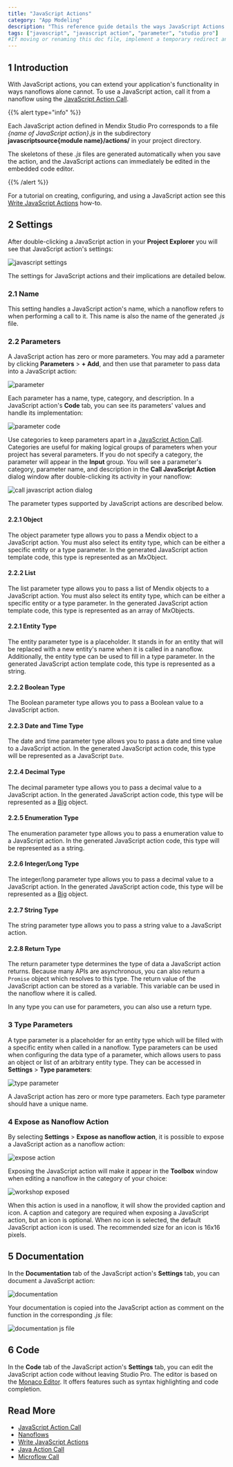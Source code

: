 ```yaml
---
title: "JavaScript Actions"
category: "App Modeling"
description: "This reference guide details the ways JavaScript Actions can extend the functionality of your Mendix app."
tags: ["javascript", "javascript action", "parameter", "studio pro"]
#If moving or renaming this doc file, implement a temporary redirect and let the respective team know they should update the URL in the product. See Mapping to Products for more details.
---
```


## 1 Introduction

With JavaScript actions, you can extend your application's functionality in ways nanoflows alone cannot. To use a JavaScript action, call it from a nanoflow using the [JavaScript Action Call](javascript-action-call).

{{% alert type="info" %}}

Each JavaScript action defined in Mendix Studio Pro corresponds to a file *{name of JavaScript action}.js* in the subdirectory **javascriptsource{module name}/actions/** in your project directory.

The skeletons of these *.js* files are generated automatically when you save the action, and the JavaScript actions can immediately be edited in the embedded code editor.

{{% /alert %}}

For a tutorial on creating, configuring, and using a JavaScript action see this [Write JavaScript Actions](/howto/extensibility/write-javascript-actions) how-to.

## 2 Settings

After double-clicking a JavaScript action in your **Project Explorer** you will see that JavaScript action's settings: 

![javascript settings](attachments/javascript-actions/javascript-action-settings-no-para.png)

The settings for JavaScript actions and their implications are detailed below.

### 2.1 Name

This setting handles a JavaScript action's name, which a nanoflow refers to when performing a call to it. This name is also the name of the generated *.js* file.

### 2.2 Parameters

A JavaScript action has zero or more parameters. You may add a parameter by clicking **Parameters** > **+ Add**, and then use that parameter to pass data into a JavaScript action:

![parameter](attachments/javascript-actions/parameter-naming.png)

Each parameter has a name, type, category, and description. In a JavaScript action's **Code** tab, you can see its parameters' values and handle its implementation:

![parameter code](attachments/javascript-actions/parameter-code.png)

Use categories to keep parameters apart in a [JavaScript Action Call](javascript-action-call). Categories are useful for making logical groups of parameters when your project has several parameters. If you do not specify a category, the parameter will appear in the **Input** group. You will see a parameter's category, parameter name, and description in the **Call JavaScript Action** dialog window after double-clicking its activity in your nanoflow:

![call javascript action dialog](attachments/javascript-actions/call-js-action-dialog.png)

The parameter types supported by JavaScript actions are described below.

#### 2.2.1 Object

The object parameter type allows you to pass a Mendix object to a JavaScript action. You must also select its entity type, which can be either a specific entity or a type parameter. In the generated JavaScript action template code, this type is represented as an MxObject.

#### 2.2.2 List

The list parameter type allows you to pass a list of Mendix objects to a JavaScript action. You must also select its entity type, which can be either a specific entity or a type parameter. In the generated JavaScript action template code, this type is represented as an array of MxObjects.

#### 2.2.1 Entity Type

The entity parameter type is a placeholder. It stands in for an entity that will be replaced with a new entity's name when it is called in a nanoflow. Additionally, the entity type can be used to fill in a type parameter. In the generated JavaScript action template code, this type is represented as a string.

#### 2.2.2 Boolean Type 

The Boolean parameter type allows you to pass a Boolean value to a JavaScript action. 

#### 2.2.3 Date and Time Type

The date and time parameter type allows you to pass a date and time value to a JavaScript action. In the generated JavaScript action code, this type will be represented as a JavaScript `Date`.

#### 2.2.4 Decimal Type

The decimal parameter type allows you to pass a decimal value to a JavaScript action. In the generated JavaScript action code, this type will be represented as a [Big](https://www.npmjs.com/package/big-js) object.

#### 2.2.5 Enumeration Type

The enumeration parameter type allows you to pass a enumeration value to a JavaScript action. In the generated JavaScript action code, this type will be represented as a string.

#### 2.2.6 Integer/Long Type

The integer/long parameter type allows you to pass a decimal value to a JavaScript action. In the generated JavaScript action code, this type will be represented as a [Big](https://www.npmjs.com/package/big-js) object.

#### 2.2.7 String Type

The string parameter type allows you to pass a string value to a JavaScript action.

#### 2.2.8 Return Type

The return parameter type determines the type of data a JavaScript action returns. Because many APIs are asynchronous, you can also return a `Promise` object which resolves to this type. The return value of the JavaScript action can be stored as a variable. This variable can be used in the nanoflow where it is called. 

In any type you can use for parameters, you can also use a return type.

### 3 Type Parameters

A type parameter is a placeholder for an entity type which will be filled with a specific entity when called in a nanoflow. Type parameters can be used when configuring the data type of a parameter, which allows users to pass an object or list of an arbitrary entity type. They can be accessed in **Settings** > **Type parameters**:

![type parameter](attachments/javascript-actions/type-parameter.png)

A JavaScript action has zero or more type parameters. Each type parameter should have a unique name.

### 4 Expose as Nanoflow Action

By selecting **Settings** > **Expose as nanoflow action**, it is possible to expose a JavaScript action as a nanoflow action:

![expose action](attachments/javascript-actions/expose-jsaction.png)

Exposing the JavaScript action will make it appear in the **Toolbox** window when editing a nanoflow in the category of your choice: 

![workshop exposed](attachments/javascript-actions/workshop-exposed.png)

When this action is used in a nanoflow, it will show the provided caption and icon. A caption and category are required when exposing a JavaScript action, but an icon is optional. When no icon is selected, the default JavaScript action icon is used. The recommended size for an icon is 16x16 pixels.

## 5 Documentation

In the **Documentation** tab of the JavaScript action's **Settings** tab, you can document a JavaScript action: 

![documentation](attachments/javascript-actions/documentation-pro.png)

Your documentation is copied into the JavaScript action as comment on the function in the corresponding *.js* file:

![documentation js file](attachments/javascript-actions/documentation-js-file.png)

## 6 Code

In the **Code** tab of the JavaScript action's **Settings** tab, you can edit the JavaScript action code without leaving Studio Pro. The editor is based on the [Monaco Editor](https://microsoft.github.io/monaco-editor/index.html). It offers features such as syntax highlighting and code completion.

## Read More

* [JavaScript Action Call](javascript-action-call)
* [Nanoflows](nanoflows)
* [Write JavaScript Actions](/howto/extensibility/write-javascript-actions)
* [Java Action Call](java-action-call)
* [Microflow Call](microflow-call)